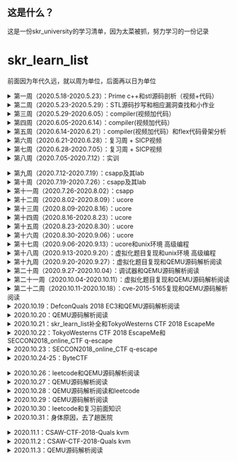 ## 这是什么？

这是一份skr_university的学习清单，因为太菜被抓，努力学习的一份记录

# skr_learn_list

前面因为年代久远，就以周为单位，后面再以日为单位

<details>
<summary>第一周（2020.5.18-2020.5.23）：Prime c++和stl源码剖析（视频+代码）</summary>

+ [x] Prime c++：第一章到第六章

  前面和prime c没什么太大的区别，就暂且不进行记录

+ [x] stl源码剖析

  STL是C++标准库的一部分，占据了大部分的比例。STL借助模板把常用的数据结构及其算法都实现了一遍，且做到了数据结构和算法的分离。

  + [视频总结](https://github.com/tina2114/Sakura_University/blob/master/%E7%AC%AC%E4%B8%80%E8%87%B3%E4%BA%8C%E5%91%A8/README.md)

    六大组件：

    1. 容器：

       序列容器 + 关联式容器

    2. 算法：

       sort，search，copy，erase，for_each，unique

    3. 迭代器：

       广义指针，使得算法能独立于容器

    4. 仿函数：

       泛化算法

    5. 配置器

       为容器提供空间配置和释放，对象构造和析构的服务

    6. 配接器

       将一种容器修饰为功能不同的另一种容器。例如deque，在此基础上禁用一些deque的功能实现队列和栈，这就是一种配接器。

  + [源码抄写](https://github.com/tina2114/Sakura_University/tree/master/%E7%AC%AC%E4%B8%80%E8%87%B3%E4%BA%8C%E5%91%A8)

    </details>

<details>
<summary>第二周（2020.5.23-2020.5.29）：STL源码抄写和相应漏洞查找和小作业</summary>

+ [x] [STL源码抄写](https://github.com/tina2114/Sakura_University/tree/master/%E7%AC%AC%E4%B8%80%E8%87%B3%E4%BA%8C%E5%91%A8)

+ [x] [相应漏洞查找](https://github.com/tina2114/Sakura_University/tree/master/%E7%AC%AC%E4%B8%80%E8%87%B3%E4%BA%8C%E5%91%A8/%E6%80%9D%E8%80%83%E9%A2%98%E4%B8%80)

  erase的处理不当，造成的浅拷贝

+ [x] [小作业](https://github.com/tina2114/Sakura_University/blob/master/%E7%AC%AC%E4%B8%80%E8%87%B3%E4%BA%8C%E5%91%A8/%E6%B5%8B%E8%AF%95%E9%A2%98/zhz_2.md)

  </details>

<details>
<summary>第三周（2020.5.29-2020.6.05）：compiler(视频加代码）</summary>

+ [x] [Lexer-词法分析](https://github.com/tina2114/Sakura_University/tree/master/%E7%AC%AC%E4%B8%89%E8%87%B3%E5%85%AB%E5%91%A8/PA2)

  主要编写符合cool语法的正则表达式的匹配规则，通过正则匹配对应的字符串，返回token

+ [x] [Parser-语法分析](https://github.com/tina2114/Sakura_University/tree/master/%E7%AC%AC%E4%B8%89%E8%87%B3%E5%85%AB%E5%91%A8/PA3)

  构建一个AST抽象语法树，但是其只是token的组合，还需要进行处理

  </details>

<details>
<summary>第四周（2020.6.05-2020.6.14）：compiler(视频加代码）</summary>

+ [x] [Semant-语义分析](https://github.com/tina2114/Sakura_University/tree/master/%E7%AC%AC%E4%B8%89%E8%87%B3%E5%85%AB%E5%91%A8/PA4)

  对Parser构成的AST抽象语法树进行二次处理，设定Environment(建立各种符号表)来约束各个类，方法的作用域

+ [ ] Code generator-代码生成

  1.计算继承图

  2.以深度优先的顺序将标签分配给所有类

  3.确定每个类的属性，临时对象和调度表的布局

  4.为全局数据生成代码：常量，调度表，...

  5.为每个功能生成代码

  </details>

<details>
<summary>第五周（2020.6.14-2020.6.21）：compiler(视频加代码）和flex代码骨架分析</summary>

+ [ ] Code generator-代码生成

  未完成，学不懂了......

+ [x] [flex代码骨架分析](https://github.com/tina2114/Sakura_University/blob/master/%E7%AC%AC%E4%B8%89%E8%87%B3%E5%85%AB%E5%91%A8/lexer%E4%BB%A3%E7%A0%81%E9%AA%A8%E6%9E%B6%E6%95%B4%E7%90%86.md)

  </details>

<details>
<summary>第六周（2020.6.21-2020.6.28）：复习周 + SICP视频</summary>

+ [x] SICP视频

  一直看到了P4（复合函数）

  </details>

<details>
<summary>第七周（2020.6.28-2020.7.05）：复习周 + SICP视频</summary>

+ [x] SICP视频

  看到了P6（符号化求导程序）

  </details>

<details>
<summary>第八周（2020.7.05-2020.7.12）：实训</summary>

​	写疫情实时监控系统去了......

​	</details>

<details>
<summary>第九周（2020.7.12-2020.7.19）：csapp及其lab</summary>

+ [x] csapp：第一章到第三章

+ [x] csapp-lab：lab1到lab3

  [lab1](https://github.com/tina2114/Sakura_University/tree/master/%E7%AC%AC%E4%B9%9D%E8%87%B3%E5%8D%81%E5%91%A8/csapp_lab/datalab)：Data lab

  使用<<，>>，^，&此类基本操作数实现取反，三位运算符，比较整数大小，浮点数转换等操作

  [lab2](https://github.com/tina2114/Sakura_University/tree/master/%E7%AC%AC%E4%B9%9D%E8%87%B3%E5%8D%81%E5%91%A8/csapp_lab/bomb)：Bomb lab

  一些简单的汇编，还算简单，唯独parse_6需要看出链表结构。还在parse_4中存在一处隐藏关卡

  lab3：Attack lab

  入门pwn

  </details>

<details>
<summary>第十周（2020.7.19-2020.7.26）：csapp及其lab</summary>

+ [x] csapp-lab：lab4到lab7

  [lab4](https://github.com/tina2114/Sakura_University/tree/master/%E7%AC%AC%E4%B9%9D%E8%87%B3%E5%8D%81%E5%91%A8/csapp_lab/archlab)：Arch lab

  与X86-64指令集相似的Y86-64指令集的学习，以及立即数的加入，优化。

  [lab5](https://github.com/tina2114/Sakura_University/tree/master/%E7%AC%AC%E4%B9%9D%E8%87%B3%E5%8D%81%E5%91%A8/csapp_lab/cachelab)：Cache lab

  自行模拟一个cache，来达到高速缓存的作用。

  [lab6](https://github.com/tina2114/Sakura_University/tree/master/%E7%AC%AC%E4%B9%9D%E8%87%B3%E5%8D%81%E5%91%A8/csapp_lab/shlab-handout)：Shell lab

  实现一个简易的linux里的shell

  [lab7](https://github.com/tina2114/Sakura_University/tree/master/%E7%AC%AC%E4%B9%9D%E8%87%B3%E5%8D%81%E5%91%A8/csapp_lab/malloclab)：Malloc lab

  实现一个简易的glibc的堆块回收

  </details>

<details>
<summary>第十一周（2020.7.26-2020.8.02）：csapp</summary>

+ [x] csapp：看到最后一章并发编程

+ [ ] csapp-lab：proxy lab

  未完成

  </details>

<details>
<summary>第十二周（2020.8.02-2020.8.09）：ucore</summary>

+ [x] ucore-lab：lab1到lab2

  [lab1](https://github.com/tina2114/Sakura_University/tree/master/%E7%AC%AC%E5%8D%81%E4%B8%80%E8%87%B3%E5%8D%81%E5%85%AD%E5%91%A8/LAB%201)：

  启动操作系统的bootloader，操作系统如何加载到内存

  [lab2](https://github.com/tina2114/Sakura_University/tree/master/%E7%AC%AC%E5%8D%81%E4%B8%80%E8%87%B3%E5%8D%81%E5%85%AD%E5%91%A8/LAB%202)：

  first-fit连续物理内存分配，寻找虚拟地址对应的页表项

  </details>

<details>
<summary>第十三周（2020.8.09-2020.8.16）：ucore</summary>

+ [x] ucore-lab：lab3到lab5

  [lab3](https://github.com/tina2114/Sakura_University/tree/master/%E7%AC%AC%E5%8D%81%E4%B8%80%E8%87%B3%E5%8D%81%E5%85%AD%E5%91%A8/LAB%203)：虚拟内存管理

  页表机制，换出机制，缺页故障处理

  [lab4](https://github.com/tina2114/Sakura_University/tree/master/%E7%AC%AC%E5%8D%81%E4%B8%80%E8%87%B3%E5%8D%81%E5%85%AD%E5%91%A8/LAB%204)：内核线程管理

  建立内核线程的关键信息

  [lab5](https://github.com/tina2114/Sakura_University/tree/master/%E7%AC%AC%E5%8D%81%E4%B8%80%E8%87%B3%E5%8D%81%E5%85%AD%E5%91%A8/LAB%205)：用户进程管理

  （创建，执行，切换，结束）

  </details>

<details>
<summary>第十四周（2020.8.16-2020.8.23）：ucore</summary>

+ [x] ucore-lab：lab6到lab7

  [lab6](https://github.com/tina2114/Sakura_University/tree/master/%E7%AC%AC%E5%8D%81%E4%B8%80%E8%87%B3%E5%8D%81%E5%85%AD%E5%91%A8/LAB%206)：进程调度

  进程一共三个状态，等待，就绪，运行，RR调度算法，Stride Scheduling调度算法

  [lab7](https://github.com/tina2114/Sakura_University/tree/master/%E7%AC%AC%E5%8D%81%E4%B8%80%E8%87%B3%E5%8D%81%E5%85%AD%E5%91%A8/LAB%207)：同步互斥

  内核级信号量的实现，哲学家就餐问题

  </details>

<details>
<summary>第十五周（2020.8.23-2020.8.30）：ucore</summary>

+ [x] ucore-lab：lab8

  [lab8](https://github.com/tina2114/Sakura_University/tree/master/%E7%AC%AC%E5%8D%81%E4%B8%80%E8%87%B3%E5%8D%81%E5%85%AD%E5%91%A8/LAB%208)：文件系统

  VFS结构，文件控制块，读文件操作的实现

  </details>

<details>
<summary>第十六周（2020.8.30-2020.9.06）：ucore</summary>

+ [x] ucore-lab拓展：lab1拓展到lab4拓展

  lab1拓展：

  1. 从用户态切换到内核态的函数

     利用int指令产生软中断，再恢复esp

  2. 内核态到用户态的互相切换

     内核态到用户态需要先获取真正的ebp和esp，再抬栈伪造esp和ss

     用户态到内核态需要先把内核态上除了ss和esp的内容全复制到原先用户态的栈上，这是为了中断返回后能够正常执行原先被打断的程序。将伪造的栈上的段寄存器进行修改，使其指向DPL为0的相应段描述符

  lab2拓展：伙伴系统分配算法

  ​	设计一个二叉树的树状结构，根节点的内存空间最大，每一层的内存空间都是上一层的一半，用户要求size大小的内存块时，会先判断是否是2的倍数，不是就向上取整，在二叉树里匹配，分配。

  在释放内存块时，会依次进行判断临近节点和父节点是否空闲，是就依次合并。

  lab3拓展：实现识别dirty bit的 extended clock页替换算法

  ​	与LRU算法类似，不过......如果真要实现的话，应该得对这个ucore进行大魔改，所以就进行了简易的实现

  lab4拓展：无拓展

  </details>

<details>
<summary>第十七周（2020.9.06-2020.9.13）：ucore和unix环境 高级编程</summary>

+ [x] ucore-lab拓展：lab5拓展到lab6拓展

  lab5拓展：实现COW机制

  ​	写时复制，只有在进行写操作的时候才分配新的物理页

  lab6拓展：CFS调度算法

  ​	主要是简化了virutime中的运行周期 * 1024 / 进程权重，转而变成 1024 / 进程权重，因为ucore本身设计是基于时间片的调度，运行周期并未在ucore中定义

+ [x] unix环境高级编程：看到第五章

  </details>

<details>
<summary>第十八周（2020.9.13-2020.9.20）：虚拟化题目复现和unix环境 高级编程</summary>

+ [x] [CONFidence ctf 2020 kvm](https://github.com/tina2114/Sakura_University/tree/master/%E5%A4%96%E5%8D%A1%E8%B5%9B/CONFidence%20ctf%202020)：

  1. 这题算不上真正的虚拟化，在程序里分配了一块区域来模拟
  2. 漏洞点主要出现在分配出来的栈起始地址和创建虚拟化时的起始地址不一致， 0x7fffffff5cc0为栈起始地址，size大小为0x8000，0x7fffffff6000为虚拟化空间起始地址，size大小也为0x8000
  3. 造成的问题是可以在虚拟化空间里获取物理机的数据，拿到ret地址
  4. 伪造页表项，进入到储存ret地址所在的地方，将ret地址改为one_gadget地址

+ [ ] PlaidCTF 2020 sandybox：

  复现到一半，还未完成

+ [x] unix环境 高级编程：看到第六章

  </details>

<details>
<summary>第十九周（2020.9.20-2020.9.27）：虚拟化题目复现和QEMU源码解析阅读</summary>

+ [x] [PlaidCTF 2020 sandybox](https://github.com/tina2114/Sakura_University/tree/master/%E5%A4%96%E5%8D%A1%E8%B5%9B/PlaidCTF%202020/sandybox)：

  1. 借用了ptrace函数来模拟实现沙盒
  2. 漏洞点在于设计模式的小问题，因为它预设的信号都是两次，子进程进行系统调用一次，系统调用结束一次。但是如果有只发生一次信号的调用存在呢？
  3. 这里就借用了int 3，系统调用信号只发送一次来进行绕过沙盒检测，来执行我们的shellcode

+ [x] [QEMU源码解析阅读](https://github.com/tina2114/Sakura_University/blob/master/QEMU%26KVM%E6%BA%90%E7%A0%81%E8%A7%A3%E6%9E%90%E7%AC%94%E8%AE%B0/%E7%AC%AC%E4%B8%80%E7%AB%A0.md)：

  QEMU/KVM概述

  </details>

<details>
<summary>第二十周（2020.9.27-2020.10.04）：调试器和QEMU源码解析阅读</summary>

+ [x] [调试器](https://github.com/tina2114/Sakura_University/tree/master/homework/%E8%B0%83%E8%AF%95%E5%99%A8)：

  实现了看寄存器，运行，断点功能

+ [x] [QEMU源码解析阅读](https://github.com/tina2114/Sakura_University/blob/master/QEMU%26KVM%E6%BA%90%E7%A0%81%E8%A7%A3%E6%9E%90%E7%AC%94%E8%AE%B0/%E7%AC%AC%E4%BA%8C%E7%AB%A0.md)：第二章

  1. 先去用c实现了一下OOP的三种最基本的特性：封装，继承，多态

  2. glib事件循环机制

     glib实现了完整的事件循环分发机制，一次循环包括prepare，query，check，dispatch过程

  3. QEMU事件循环机制

     glib_pollfds_fill，qemu_poll_ns，glib_pollfds_fill

     </details>

<details>
<summary>第二十一周（2020.10.04-2020.10.11）：虚拟化题目复现和QEMU源码解析阅读</summary>

+ [x] [blizzardctf2017 strng](https://github.com/tina2114/Sakura_University/tree/master/%E5%A4%96%E5%8D%A1%E8%B5%9B/blizzardctf2017)：pmio_write写入位置未检测导致的越界

  1. pmio_read进行越界读，将结构体里面buf后面跟着的srand函数地址读出来
  2. 计算libc基址和system地址
  3. 将指针覆盖成system，再写入"cat /root/flag"作为参数，调用指针

+ [x] [HITB GSEC 2017 babyqemu](https://github.com/tina2114/Sakura_University/tree/master/%E5%A4%96%E5%8D%A1%E8%B5%9B/HITB%20GSEC%202017)：同样的未检测导致的越界

  和上面的题目差不多，也是结构体里的buf后面跟着一个指针，读取指针，拿到程序基址，再拿到system_plt地址，后面就是把指针覆盖成system_plt地址，写入参数，调用

+ [ ] [QEMU源码解析阅读](https://github.com/tina2114/Sakura_University/blob/master/QEMU%26KVM%E6%BA%90%E7%A0%81%E8%A7%A3%E6%9E%90%E7%AC%94%E8%AE%B0/%E7%AC%AC%E4%B8%89%E7%AB%A0.md)：第三章

  未完成

  </details>

<details>
<summary>第二十二周（2020.10.11-2020.10.18）：cve-2015-5165复现和QEMU源码解析阅读</summary>

+ [x] [cve-2015-5165](https://github.com/tina2114/Sakura_University/tree/master/%E6%BC%8F%E6%B4%9E%EF%BC%8Cparttern%E5%88%86%E6%9E%90/qemu-pwn-cve-2015-5165)：典型的整数下溢

+ [x] [QEMU源码解析阅读](https://github.com/tina2114/Sakura_University/blob/master/QEMU%26KVM%E6%BA%90%E7%A0%81%E8%A7%A3%E6%9E%90%E7%AC%94%E8%AE%B0/%E7%AC%AC%E4%B8%89%E7%AB%A0.md)：第三章

  1. fw_cfg设备

     fw_cfg完成把QEMU数据传递给虚拟机的工作

  2. SeaBIOS

     SeaBIOS是QEMU/KVM虚拟化方案的默认BIOS

+ [ ] DefconQuals 2018 EC3：

  未完成

  </details>

<details>
<summary>2020.10.19：DefconQuals 2018 EC3和QEMU源码解析阅读</summary>

+ [x] [DefconQuals 2018 EC3](https://github.com/tina2114/Sakura_University/tree/master/%E5%A4%96%E5%8D%A1%E8%B5%9B/DefconQuals%202018%20EC3)：mmio_write写入的位置无检测导致的UAF
  
  1. 无符号表，但是可以依据shift + f12搜寻class_init --> 找到realize函数 --> 找到off_xxxxx的ops结构体 --> 结构体中第一个就是mmio_read，第二个就是mmio_write
  2. write中未对写入位置进行检测，存在UAF
  3. 进行常规的伪造，将chunk创建到存储堆块的数组中，里面写入malloc的got表地址
4. 对got里面进行改写，改成system('cat ./flag')

+ [x] [QEMU源码解析阅读](https://github.com/tina2114/Sakura_University/blob/master/QEMU%26KVM%E6%BA%90%E7%A0%81%E8%A7%A3%E6%9E%90%E7%AC%94%E8%AE%B0/%E7%AC%AC%E5%9B%9B%E7%AB%A0.md)：CPU虚拟化

  1. CPU虚拟化介绍

     + VMX架构，分为虚拟机监视器（VMM）和虚拟机（VM），QEMU/KVM属于VMM，挂载的镜像属于VM
     + VMCS，VCPU的描述符。用来管理VMX non-root Operation转换以及控制VCPU的行为

  2. KVM模块初始化

     初始化CPU与架构无关的数据以及设置与架构相关的虚拟化支持

  3. 虚拟机创建

     要创建虚拟机，需要用户侧的QEMU发起请求，最后将其创建的虚拟机挂载到vm_list为头节点的链表上
     
     </details>

<details>
<summary>2020.10.20：QEMU源码解析阅读</summary>

+ [x] [QEMU源码解析阅读](https://github.com/tina2114/Sakura_University/blob/master/QEMU%26KVM%E6%BA%90%E7%A0%81%E8%A7%A3%E6%9E%90%E7%AC%94%E8%AE%B0/%E7%AC%AC%E5%9B%9B%E7%AB%A0.md)：CPU虚拟化

    1. QEMU的CPU创建

       QEMU能模拟多种CPU，所以存在一套继承结构

       + CPU对象初始化

         CPU类型初始化(CPUState)，对象实例化(X86CPU)后，具现化(启用realize函数)

       + QEMU和KVM间的共享数据

         可能创建的最大值是三页，每页都有自己的功能，存储两者的共享数据

    2. VCPU运行

       核心代码是do-while循环，cpu运行，遇到事件需要VM Exit就退出到KVM or QEMU，根据信息进行处理，处理完毕cpu再次运行

    3. VCPU调度

       + 在同一物理CPU上运行VCPU

         VMRESUME指令

       + 需要切换到不同的物理CPU

         VMCLEAR，VMPTRLD和VMLAUNCH指令

         </details>


<details>
<summary>2020.10.21：skr_learn_list补全和TokyoWesterns CTF 2018 EscapeMe</summary>

+ [x] skr_learn_list：把前面的经历全部补齐了

+ [ ] TokyoWesterns CTF 2018 EscapeMe：

  ​	环境配了半天，在16上起不来，看了看题目描述，环境是18。明天在18上试试

  </details>

<details>
<summary>2020.10.22：TokyoWesterns CTF 2018 EscapeMe和SECCON2018_online_CTF q-escape</summary>
+ [ ] TokyoWesterns CTF 2018 EscapeMe：

  ​	18上也起不来，没办法，换题目

+ [ ] SECCON2018_online_CTF q-escape：

  今日消防演习，不知道谁，把烟雾弹扔我寝室门口了，寝室门还没关，重灾区......	

  结果就是，未完成。

  </details>

<details>
<summary>2020.10.23：SECCON2018_online_CTF q-escape</summary>

+ [x] [SECCON2018_online_CTF q-escape](https://github.com/tina2114/Sakura_University/tree/master/%E5%A4%96%E5%8D%A1%E8%B5%9B/SECCON2018_online_CTF%20q-escape)：典型的边界检测不严，导致溢出能对结构体的下一个数组进行操作

  ​	这题基本操作不难，不过学到了一个平时不注意的小细节，opaque->vs[0x10]实际上就是latch[0]，opaque->vs[idx].buf是自动将latch[0]里面的内容当作指针来识别。

  ​	核心思想就是利用越界，将latch[0]里面的数据改为不同的got表地址，修改got里面的数据来达成system("cat flag")

  </details>

<details>
<summary>2020.10.24-25：ByteCTF</summary>

​	Nu1L有本书是ctfer从0到1，打了ByteCTF，我直接从1到0。裂开。

​	</details>

<details>
<summary>2020.10.26：leetcode和QEMU源码解析阅读</summary>

+ [x] leetcode：845 数组中的最长山脉

  左右分割，遍历数组，找到左右size相加最大的值

+ [x] [QEMU源码解析](https://github.com/tina2114/Sakura_University/blob/master/QEMU%26KVM%E6%BA%90%E7%A0%81%E8%A7%A3%E6%9E%90%E7%AC%94%E8%AE%B0/%E7%AC%AC%E4%BA%94%E7%AB%A0.md)：内存虚拟化

  EPT寻址方式：

  + 四级页表（每个9位的offset）+ 页(4kb)内偏移（12位的offset）
  + EPTP里获取基址，然后基址+偏移找到下一个页表的起始地址，以此循环往复

  QEMU内存初始化的基本结构：

  + `AddressSpace`结构体：表示一个虚拟机或者虚拟CPU能够访问的所有物理地址（这里指的是寻址地址）
  + `MemoryRegion`结构体：表示虚拟机的一段内存区域

  QEMU虚拟机内存初始化：

  + 低端内存和高端内存

  + 主要初始化由pc_memory_init函数完成：

    分配虚拟机的实际物理内存，创建ram_below_4g region，创建fw_cfg设备等
    
    </details>

<details>
<summary>2020.10.27：QEMU源码解析阅读</summary>


+ [x] [QEMU源码解析](https://github.com/tina2114/Sakura_University/blob/master/QEMU%26KVM%E6%BA%90%E7%A0%81%E8%A7%A3%E6%9E%90%E7%AC%94%E8%AE%B0/%E7%AC%AC%E4%BA%94%E7%AB%A0.md)：内存虚拟化

  内存更改通知：

  初始化，更新AddressSpace的内存视图，每个注册的MemoryListener调用commit回调函数

  内存平坦化：

  主要是将原本的内存拓扑的无环图结构转换成在一个FlatRange结构的数组里面。
  
  </details>

<details>
<summary>2020.10.28：QEMU源码解析阅读和leetcode</summary>

+ [x] QEMU源码解析：内存虚拟化

  KVM注册内存：

  AddressSpace上的内存布局主要由`address_space_update_topology`函数来更新，并且把内存拓扑信息同步到KVM。

  内存分派表的构建：

  QEMU的内存分派指的是，当给定一个AddressSpace和一个地址时，能够快速地找到其所在的MemoryRegionSection，从而找到对应的MemoryRegion

  + 具体的寻址过程：ptr中存储一个地址，根据物理地址本身一些位作为Node的索引，找隶属PhysPageEntry，类似于MMU寻址，层层页表寻找，根据最后的PhysPageEntry的ptr找到sections数组，得到MemoryRegionection
  + 具体的创建过程：类似于页表创建，计算当前页目录中一项能够表示多少内存空间step，判断当前页目录项对应的页表是否存在，不存在就分配一个Node，不断循环以上步骤，最后一页页表的index是PhysPageMap中sections数组中的索引。

+ [x] leetcode：1207 独一无二的出现次数

  运用Map和set容器来进行重复出现次数是否一致的判断
  
  </details>

<details>
<summary>2020.10.29：QEMU源码解析阅读</summary>

+ [x] QEMU源码解析：内存虚拟化

  虚拟机物理地址的设置：

  1. 遍历内存槽，查看要创建的slot是否与当前的内存条的slot有重合
  2. 获取需要创建的页面个数，分配内存空间（这里存在检测：是否对齐，用户态设置是否允许大页）
  3. 创建slot的内存槽，将其id号，虚拟机的物理内存地址，大小，对应用户态进程中分配的虚拟机地址等信息传入内存槽，并将该内存槽插入slots->memslots，并对齐按gfn从大到小排序

  MMIO机制：

  1. QEMU申明一段内存作为MMIO内存，但这不会导致实际QEMU进程的内存分配
  2. SeaBIOS会分配好所有设备MMIO对应的基址
  3. 当Guest第一次访问MMIO的地址时，会发生EPT violation，产生VM Exit
  4. KVM创建一个EPT页表，并设置页表项特殊标志
  5. 虚拟机之后再访问对应的MMIO地址的时候就会产生EPT misconfig，从而产生VM Exit，退出到KVM，然后KVM负责将该事件分发到QEMU
  
  </details>

<details>
<summary>2020.10.30：leetcode和复习前面知识</summary>

+ [x] leetcode：求根到叶子节点数字之和

  这里简单的运用现实里正常数学的算法，每进入下一层，sum*10 + root->val，其余的就是一些边界性特殊性的检测，对于root节点特殊处理判断，防止只有root节点情况等。

+ [x] 复习QEMU源码一书的前几章

  </details>

<details>
<summary>2020.10.31：身体原因，去了趟医院</summary>

​		</details>

<details>
<summary>2020.11.1：CSAW-CTF-2018-Quals kvm</summary>

+ [ ] CSAW-CTF-2018-Quals kvm：

  进行到了传入虚拟机执行代码的逆向，刚理清这个运行代码的整体框架。
  
  </details>

<details>
<summary>2020.11.2：CSAW-CTF-2018-Quals kvm</summary>

+ [x] CSAW-CTF-2018-Quals kvm：

  创建一个虚拟机，然后将代码传入虚拟机中，传入虚拟机的代码是哈夫曼编码，进行的处理是将数据进行二进制压缩，然后遍历二叉树，遍历的叶子节点去填充buf，然后这个buf跟正确的值去比较。所以我们需要做的就是脚本读取压缩的密码，然后将其放到树上正确的位置，使用哈夫曼解码算法和正确的树来解压缩密码。

  </details>

<details>
<summary>2020.11.3：QEMU源码解析阅读</summary>

+ [x] QEMU源码解析：中断虚拟化和设备虚拟化

  设备虚拟化：

  1. QEMU以树形结构模拟了虚拟机系统的设备和总线，个人理解类似于单总线模式
  2. 设备创建有两种方式：命令行--device创建，跟随主板初始化创建
  3. 总线命名方式，根据有无指定名字，父设备有无id来依次决定其名字